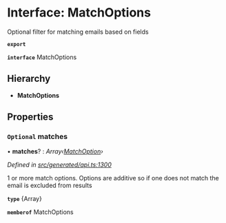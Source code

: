 # Interface: MatchOptions

Optional filter for matching emails based on fields

**`export`** 

**`interface`** MatchOptions

## Hierarchy

* **MatchOptions**

## Properties

### `Optional` matches

• **matches**? : *Array‹[MatchOption](../modules/_generated_api_.matchoption.md)›*

*Defined in [src/generated/api.ts:1300](https://github.com/mailslurp/mailslurp-client-ts-js/blob/c5d4ad1/src/generated/api.ts#L1300)*

1 or more match options. Options are additive so if one does not match the email is excluded from results

**`type`** {Array<MatchOption>}

**`memberof`** MatchOptions
